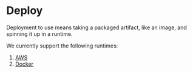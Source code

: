 # Deploy

Deployment to use means taking a packaged artifact, like an image, and spinning
it up in a runtime.

We currently support the following runtimes:
1. [AWS](deploy/aws)
2. [Docker](deploy/docker)
